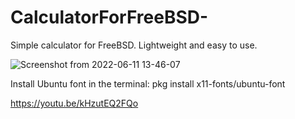 # CalculatorForFreeBSD-
Simple calculator for FreeBSD. Lightweight and easy to use. 

![Screenshot from 2022-06-11 13-46-07](https://user-images.githubusercontent.com/52569279/173188848-895821ba-29e0-4191-bdff-10717ab92feb.png)



Install Ubuntu font in the terminal: pkg install x11-fonts/ubuntu-font

https://youtu.be/kHzutEQ2FQo

